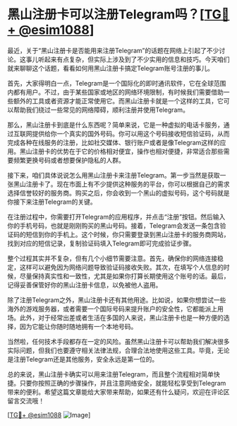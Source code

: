# 黑山注册卡可以注册Telegram吗？[[TG💪+ @esim1088](https://t.me/s/esim1088)]

最近，关于“黑山注册卡是否能用来注册Telegram”的话题在网络上引起了不少讨论。这事儿听起来有点复杂，但实际上涉及到了不少实用的信息和技巧。今天咱们就来聊聊这个话题，看看如何用黑山注册卡搞定Telegram账号注册的事儿。

首先，大家得明白一点，Telegram是一个国际化的即时通讯软件，它在全球范围内都有用户。不过，由于某些国家或地区的网络环境限制，有时候我们需要借助一些额外的工具或者资源才能正常使用它。而黑山注册卡就是一个这样的工具，它可以帮助我们绕过一些常见的网络障碍，顺利注册并使用Telegram。

那么，黑山注册卡到底是什么东西呢？简单来说，它是一种虚拟的电话卡服务，通过互联网提供给你一个真实的国外号码。你可以用这个号码接收短信验证码，从而完成各种在线服务的注册，比如社交媒体、银行账户或者是像Telegram这样的应用。黑山注册卡的优势在于它的价格相对便宜，操作也相对便捷，非常适合那些需要频繁更换号码或者想要保护隐私的人群。

接下来，咱们具体说说怎么用黑山注册卡来注册Telegram。第一步当然是获取一张黑山注册卡了。现在市面上有不少提供这种服务的平台，你可以根据自己的需求选择信誉较好的服务商。购买之后，你会收到一个黑山的虚拟号码，这个号码就是你接下来注册Telegram的关键。

在注册过程中，你需要打开Telegram的应用程序，并点击“注册”按钮。然后输入你的手机号码，也就是刚刚购买的黑山号码。接着，Telegram会发送一条包含验证码的短信到你的手机上。这个时候，你只需要登录到黑山注册卡的服务商网站，找到对应的短信记录，复制验证码填入Telegram即可完成验证步骤。

整个过程其实并不复杂，但有几个小细节需要注意。首先，确保你的网络连接稳定，这样可以避免因为网络问题导致验证码接收失败。其次，在填写个人信息的时候，尽量保持真实性和一致性，尤其是如果你打算长期使用这个账号的话。最后，记得妥善保管好你的黑山注册卡信息，以免被他人盗用。

除了注册Telegram之外，黑山注册卡还有其他用途。比如说，如果你想尝试一些海外的游戏服务器，或者需要一个国际号码来提升账户的安全性，它都能派上用场。此外，对于经常出差或者生活在多国的人来说，黑山注册卡也是一种方便的选择，因为它能让你随时随地拥有一个本地号码。

当然啦，任何技术手段都存在一定的风险。虽然黑山注册卡可以帮助我们解决很多实际问题，但我们也要遵守相关法律法规，合理合法地使用这些工具。毕竟，无论是注册Telegram还是其他服务，安全永远是第一位的。

总的来说，黑山注册卡确实可以用来注册Telegram，而且整个流程相对简单快捷。只要你按照正确的步骤操作，并且注意网络安全，就能轻松享受到Telegram带来的便利。希望这篇文章能给大家带来帮助，如果还有什么疑问，欢迎在评论区留言交流哦！

[[TG💪+ @esim1088](https://t.me/s/esim1088) ![Image](https://i.postimg.cc/4NQfJmqS/Snipaste-2025-05-13-00-14-12.png)]